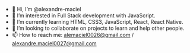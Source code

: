 - 👋 Hi, I’m @alexandre-maciel
- 👀 I’m interested in Full Stack development with JavaScript.
- 🌱 I’m currently learning HTML, CSS3, JavaScript, React, React Native.
- 💞️ I’m looking to collaborate on projects to learn and help other people.
- 📫 How to reach me: alemaciel0026@gmail.com / alexandre.maciel0027@gmail.com

<!---
alexandre-maciel/alexandre-maciel is a ✨ special ✨ repository because its `README.md` (this file) appears on your GitHub profile.
You can click the Preview link to take a look at your changes.
--->
